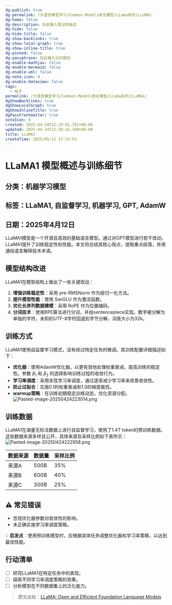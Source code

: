 ```yaml
---
dg-publish: true
dg-permalink: /大语言模型学习/Common-Models常见模型/LLama系列/LLaMA1
dg-home: false
dg-description: 在此输入笔记的描述
dg-hide: false
dg-hide-title: false
dg-show-backlinks: true
dg-show-local-graph: true
dg-show-inline-title: true
dg-pinned: false
dg-passphrase: 在此输入访问密码
dg-enable-mathjax: false
dg-enable-mermaid: false
dg-enable-uml: false
dg-note-icon: 0
dg-enable-dataview: false
tags:
  - NLP
permalink: /大语言模型学习/Common-Models常见模型/LLama系列/LLaMA1/
dgShowBacklinks: true
dgShowLocalGraph: true
dgShowInlineTitle: true
dgPassFrontmatter: true
noteIcon: 0
created: 2025-04-24T22:29:01.781+08:00
updated: 2025-04-24T22:30:16.189+08:00
title: LLaMA1
createTime: 2025/05/13 17:33:53
---
```




# LLaMA1 模型概述与训练细节

## 分类：机器学习模型


## 标签：LLaMA1, 自监督学习, 机器学习, GPT, AdamW


## 日期：2025年4月12日
LLaMA1模型是一个开源且高效的基础语言模型。通过对GPT模型进行若干改动，LLaMA1提升了训练稳定性和性能。本文将总结其核心观点，提取重点段落，并用通俗语言解释技术术语。


## 模型结构改进
LLaMA1在模型结构上做出了一些关键改动：

1. **增强训练稳定性**：采用 pre-RMSNorm 作为层归一化方法。
2. **提升模型性能**：使用 SwiGLU 作为激活函数。
3. **优化长序列数据建模**：采用 RoPE 作为位置编码。
4. **分词技术**：使用BPE算法进行分词，并由sentencepiece实现。数字被分解为单独的字符，未知的UTF-8字符回退到字节分解，词表大小为32k。


## 训练方式
LLaMA1使用自监督学习模式，没有经过特定任务的微调。其训练配置详细描述如下：

- **优化器**：使用AdamW优化器，以更有效地处理权重衰减，提高训练的稳定性。参数 $\beta_1$ 和 $\beta_2$ 的选择影响训练过程的收敛行为。
- **学习率调度**：采用余弦学习率调度，通过逐渐减少学习率来改善收敛性。
- **防止过拟合**：实施0.1的权重衰减和1.0的梯度裁剪。
- **warmup策略**：在训练初期稳定训练动态，优化资源分配。
![Pasted-image-20250424223014.png](../../.vuepress/public/img/user/附件/Pasted-image-20250424223014.png)


## 训练数据
LLaMA1在海量无标注数据上进行自监督学习，使用了1.4T token的预训练数据。这些数据来源多样且公开，具体来源及采样比例如下表所示：
![Pasted-image-20250424222958.png](../../.vuepress/public/img/user/附件/Pasted-image-20250424222958.png)

| 数据来源 | 数据量 | 采样比例 |
| -------- | ------ | -------- |
| 来源A    | 500B   | 35%      |
| 来源B    | 600B   | 40%      |
| 来源C    | 300B   | 25%      |


## ⚠️ 常见错误
- 忽视优化器参数对收敛性的影响。
- 未正确实施学习率调度策略。

💡 **启发点**：使用预训练模型时，应根据具体任务调整优化器和学习率策略，以达到最佳性能。


## 行动清单
- [ ] 研究LLaMA1在特定任务中的表现。
- [ ] 探索不同学习率调度策略的效果。
- [ ] 分析模型在不同数据集上的泛化能力。

> 原文出处：[LLaMA: Open and Efficient Foundation Language Models](https://example.com)

